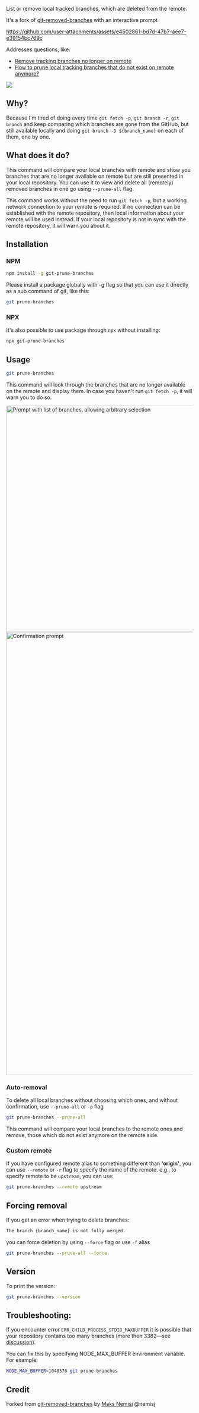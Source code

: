 List or remove local tracked branches, which are deleted from the remote.

It's a fork of [git-removed-branches](https://github.com/nemisj/git-removed-branches) with an interactive prompt

https://github.com/user-attachments/assets/e4502861-bd7d-47b7-aee7-e39154bc769c

Addresses questions, like:

- [Remove tracking branches no longer on remote](https://stackoverflow.com/questions/7726949/remove-tracking-branches-no-longer-on-remote)
- [How to prune local tracking branches that do not exist on remote anymore?](https://stackoverflow.com/questions/13064613/how-to-prune-local-tracking-branches-that-do-not-exist-on-remote-anymore/30494276#30494276)

![](https://github.com/patik/git-prune-branches/blob/master/usage.gif)

## Why?

Because I'm tired of doing every time `git fetch -p`, `git branch -r`, `git branch` and keep comparing which branches are gone from the GitHub, but still available locally and doing `git branch -D ${branch_name}` on each of them, one by one.

## What does it do?

This command will compare your local branches with remote and show you branches that are no longer available on remote but are still presented in your local repository. You can use it to view and delete all (remotely) removed branches in one go using `--prune-all` flag.

This command works without the need to run `git fetch -p`, but a working network connection to your remote is required. If no connection can be established with the remote repository, then local information about your remote will be used instead. If your local repository is not in sync with the remote repository, it will warn you about it.

## Installation

### NPM

```bash
npm install -g git-prune-branches
```

Please install a package globally with -g flag so that you can use it directly as a sub command of git, like this:

```bash
git prune-branches
```

### NPX

It's also possible to use package through `npx` without installing:

```bash
npx git-prune-branches
```

## Usage

```bash
git prune-branches
```

This command will look through the branches that are no longer available on the remote and display them.
In case you haven't run `git fetch -p`, it will warn you to do so.

<img width="609" alt="Prompt with list of branches, allowing arbitrary selection" src="https://github.com/user-attachments/assets/6a0530a7-c13c-42da-a983-ab365dd51f74" />

<img width="1192" alt="Confirmation prompt" src="https://github.com/user-attachments/assets/2c620b7f-6b79-4a9c-a0fe-ff0b55539f1d" />

### Auto-removal

To delete all local branches without choosing which ones, and without confirmation, use `--prune-all` or `-p` flag

```bash
git prune-branches --prune-all
```

This command will compare your local branches to the remote ones and remove, those which do not exist anymore on the remote side.

### Custom remote

If you have configured remote alias to something different than **'origin'**, you can use `--remote` or `-r` flag to specify the name of the remote. e.g., to specify remote to be `upstream`, you can use:

```bash
git prune-branches --remote upstream
```

## Forcing removal

If you get an error when trying to delete branches:

```bash
The branch {branch_name} is not fully merged.
```

you can force deletion by using `--force` flag or use `-f` alias

```bash
git prune-branches --prune-all --force
```

## Version

To print the version:

```bash
git prune-branches --version
```

## Troubleshooting:

If you encounter error `ERR_CHILD_PROCESS_STDIO_MAXBUFFER` it is possible that your repository contains too many branches (more then 3382—see [discussion](https://github.com/patik/git-prune-branches/issues/11)).

You can fix this by specifying NODE_MAX_BUFFER environment variable. For example:

```bash
NODE_MAX_BUFFER=1048576 git prune-branches
```

## Credit

Forked from [git-removed-branches](https://github.com/nemisj/git-removed-branches) by [Maks Nemisj](https://github.com/nemisj) @nemisj
